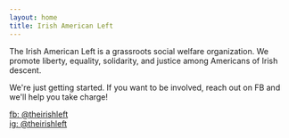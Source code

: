 ```yaml
---
layout: home
title: Irish American Left
---
```



The Irish American Left is a grassroots social welfare organization. We promote liberty, equality, solidarity, and justice among Americans of Irish descent.

We're just getting started. If you want to be involved, reach out on FB and we'll help you take charge!

<a href="http://www.facebook.com/theirishleft" target="_blank">fb: @theirishleft</a><br />
<a href="http://www.instagram.com/theirishleft" target="_blank">ig: @theirishleft</a>